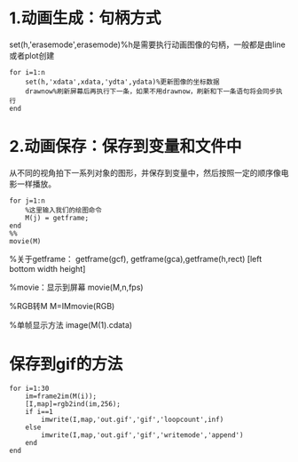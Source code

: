 # 1.动画生成：句柄方式


set(h,'erasemode',erasemode)%h是需要执行动画图像的句柄，一般都是由line或者plot创建
```
for i=1:n
    set(h,'xdata',xdata,'ydta',ydata)%更新图像的坐标数据
    drawnow%刷新屏幕后再执行下一条，如果不用drawnow，刷新和下一条语句将会同步执行
end
```


# 2.动画保存：保存到变量和文件中
从不同的视角拍下一系列对象的图形，并保存到变量中，然后按照一定的顺序像电影一样播放。
```
for j=1:n
    %这里输入我们的绘图命令
    M(j) = getframe;
end
%%
movie(M)
```

%关于getframe：
getframe(gcf), getframe(gca),getframe(h,rect)
[left bottom width height]

%movie：显示到屏幕
movie(M,n,fps)

%RGB转M
M=IMmovie(RGB)


%单帧显示方法
image(M(1).cdata)

# 保存到gif的方法
```
for i=1:30
    im=frame2im(M(i));
    [I,map]=rgb2ind(im,256);
    if i==1
        imwrite(I,map,'out.gif','gif','loopcount',inf)
    else
        imwrite(I,map,'out.gif','gif','writemode','append')
    end
end
```
